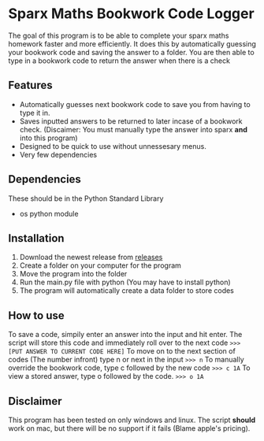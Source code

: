 # Sparx Maths Bookwork Code Logger
The goal of this program is to be able to complete your sparx maths homework faster and more efficiently.
It does this by automatically guessing your bookwork code and saving the answer to a folder. 
You are then able to type in a bookwork code to return the answer when there is a check

## Features
 - Automatically guesses next bookwork code to save you from having to type it in.
 - Saves inputted answers to be returned to later incase of a bookwork check. (Discaimer: You must manually type the answer into sparx **and** into this program)
 - Designed to be quick to use without unnessesary menus.
 - Very few dependencies

## Dependencies
These should be in the Python Standard Library
 - os python module

## Installation
1. Download the newest release from [releases](https://github.com/Herator2/Sparx-Maths-Bookwork-Code-Logger/releases)
2. Create a folder on your computer for the program
3. Move the program into the folder
4. Run the main.py file with python (You may have to install python)
5. The program will automatically create a data folder to store codes

## How to use
To save a code, simpily enter an answer into the input and hit enter. The script will store this code and immediately roll over to the next code
`>>> [PUT ANSWER TO CURRENT CODE HERE]`
To move on to the next section of codes (The number infront) type n or next in the input
`>>> n`
To manually override the bookwork code, type c followed by the new code
`>>> c 1A`
To view a stored answer, type o followed by the code.
`>>> o 1A`

## Disclaimer
This program has been tested on only windows and linux. The script **should** work on mac, but there will be no support if it fails (Blame apple's pricing).
